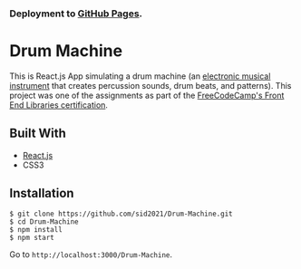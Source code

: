 ### Deployment to [GitHub Pages](https://sid2021.github.io/Drum-Machine/).

# Drum Machine

This is React.js App simulating a drum machine (an [electronic musical instrument](https://en.wikipedia.org/wiki/Drum_machine) that creates percussion sounds, drum beats, and patterns). This project was one of the assignments as part of the [FreeCodeCamp's Front End Libraries certification](https://www.freecodecamp.org/learn/front-end-libraries/front-end-libraries-projects/build-a-drum-machine).

## Built With

- [React.js](https://reactjs.org/)
- CSS3

## Installation

```
$ git clone https://github.com/sid2021/Drum-Machine.git
$ cd Drum-Machine
$ npm install
$ npm start
```

Go to `http://localhost:3000/Drum-Machine`.
